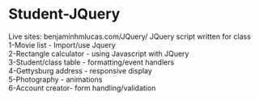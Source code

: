 # Student-JQuery
Live sites: benjaminhmlucas.com/JQuery/
JQuery script written for class<br>
1-Movie list - Import/use Jquery<br>
2-Rectangle calculator - using Javascript with JQuery<br>
3-Student/class table - formatting/event handlers<br>
4-Gettysburg address - responsive display<br>
5-Photography - animations<br>
6-Account creator- form handling/validation<br>
